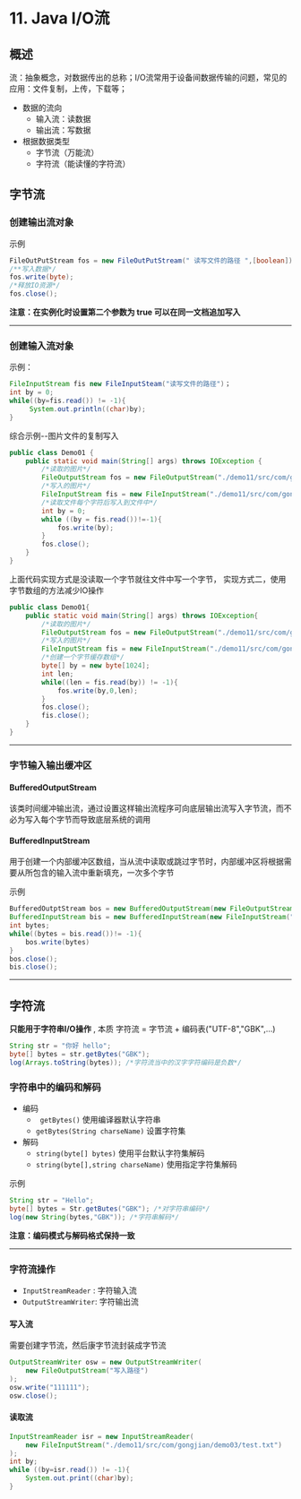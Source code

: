 # 11. Java I/O流

## 概述

流：抽象概念，对数据传出的总称；I/O流常用于设备间数据传输的问题，常见的应用：文件复制，上传，下载等；

- 数据的流向
  - 输入流：读数据
  - 输出流：写数据
- 根据数据类型
  - 字节流（万能流）
  - 字符流（能读懂的字符流）

## 字节流

### 创建输出流对象

示例

```java
FileOutPutStream fos = new FileOutPutStream(" 读写文件的路径 ",[boolean]);
/**写入数据*/
fos.write(byte);
/*释放IO资源*/
fos.close();
```

**注意：在实例化时设置第二个参数为 true 可以在同一文档追加写入**

---

### 创建输入流对象

示例：

```java
FileInputStream fis new FileInputSteam("读写文件的路径")；
int by = 0;
while((by=fis.read()) != -1){
     System.out.println((char)by);
}
```

综合示例--图片文件的复制写入

```java
public class Demo01 {
    public static void main(String[] args) throws IOException {
        /*读取的图片*/
        FileOutputStream fos = new FileOutputStream("./demo11/src/com/gongjian/demo/imgCopy.jpg");
        /*写入的图片*/
        FileInputStream fis = new FileInputStream("./demo11/src/com/gongjian/demo/img.jpg");
        /*读取文件每个字符后写入到文件中*/
        int by = 0;
        while ((by = fis.read())!=-1){
            fos.write(by);
        }
        fos.close();
    }
}
```

上面代码实现方式是没读取一个字节就往文件中写一个字节， 实现方式二，使用字节数组的方法减少IO操作

```java
public class Demo01{
    public static void main(String[] args) throws IOException{
        /*读取的图片*/
        FileOutputStream fos = new FileOutputStream("./demo11/src/com/gongjian/demo/imgCopy.jpg");
        /*写入的图片*/
        FileInputStream fis = new FileInputStream("./demo11/src/com/gongjian/demo/img.jpg");
        /*创建一个字节缓存数组*/
        byte[] by = new byte[1024];
        int len;
        while((len = fis.read(by)) != -1){
            fos.write(by,0,len);
        }
        fos.close();
        fis.close();
    }
}
```

---

### 字节输入输出缓冲区

#### BufferedOutputStream

该类时间缓冲输出流，通过设置这样输出流程序可向底层输出流写入字节流，而不必为写入每个字节而导致底层系统的调用

#### BufferedInputStream

用于创建一个内部缓冲区数组，当从流中读取或跳过字节时，内部缓冲区将根据需要从所包含的输入流中重新填充，一次多个字节

示例

```java
BufferedOutptStream bos = new BufferedOutputStream(new FileOutputStream("写入的路径"));
BufferedInputStream bis = new BufferedInputStream(new FileInputStream("读路径"));
int bytes;
while((bytes = bis.read())!= -1){
    bos.write(bytes)
}
bos.close();
bis.close();
```

---

## 字符流

**只能用于字符串I/O操作** , 本质 字符流 = 字节流 + 编码表("UTF-8","GBK",...)

```java
String str = "你好 hello";
byte[] bytes = str.getBytes("GBK");
log(Arrays.toString(bytes)); /*字符流当中的汉字字符编码是负数*/
```

### 字符串中的编码和解码

- 编码
  - ` getBytes()` 使用编译器默认字符串
  - `getBytes(String charseName)` 设置字符集
- 解码
  - `string(byte[] bytes)` 使用平台默认字符集解码
  - `string(byte[],string charseName)` 使用指定字符集解码

示例

```java
String str = "Hello";
byte[] bytes = Str.getButes("GBK"); /*对字符串编码*/
log(new String(bytes,"GBK")); /*字符串解码*/
```

**注意：编码模式与解码格式保持一致**

---

### 字符流操作

- `InputStreamReader` : 字符输入流
- `OutputStreamWriter`: 字符输出流

#### 写入流

需要创建字节流，然后康字节流封装成字节流

```java
OutputStreamWriter osw = new OutputStreamWriter(
    new FileOutputStream("写入路径")
);
osw.write("111111");
osw.close();
```

#### 读取流

```java
InputStreamReader isr = new InputStreamReader(
    new FileInputStream("./demo11/src/com/gongjian/demo03/test.txt")
);
int by;
while ((by=isr.read()) != -1){
    System.out.print((char)by);
}
```

